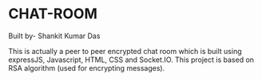 # CHAT-ROOM
Built by- Shankit Kumar Das

This is actually a peer to peer encrypted chat room which is built using expressJS, Javascript, HTML, CSS and Socket.IO. This project is based on RSA algorithm (used for encrypting messages). 
